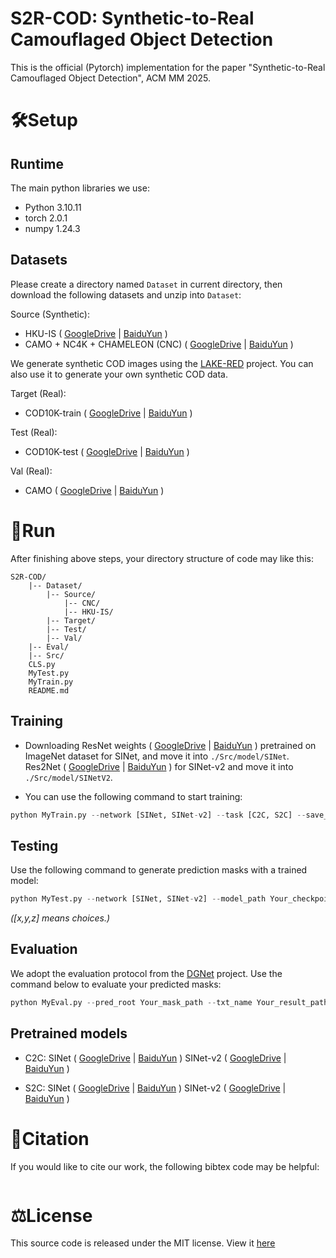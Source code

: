 # S2R-COD: Synthetic-to-Real Camouflaged Object Detection
This is the official (Pytorch) implementation for the paper "Synthetic-to-Real Camouflaged Object Detection", ACM MM 2025.


# 🛠️Setup
## Runtime

The main python libraries we use:
- Python 3.10.11
- torch 2.0.1
- numpy 1.24.3

## Datasets
Please create a directory named `Dataset` in current directory, then download the following datasets and unzip into `Dataset`:


Source (Synthetic):
- HKU-IS ( [GoogleDrive](https://drive.google.com/file/d/10fyub8eQ4QKnpW_tK9zWyMiWept-ZO0m/view?usp=drive_link) | [BaiduYun](https://pan.baidu.com/s/1SKs1yCjCNsW2q__S58pRKg?pwd=ed3r) )
- CAMO + NC4K + CHAMELEON (CNC) ( [GoogleDrive](https://drive.google.com/file/d/1ZqBaxC72LLqBQHpQ3DyfHR7rePy6UFsx/view?usp=drive_link) | [BaiduYun](https://pan.baidu.com/s/1jmJLqEso8T56mZWTmxbYrA?pwd=xwvg) )

We generate synthetic COD images using the [LAKE-RED](https://github.com/PanchengZhao/LAKE-RED) project. You can also use it to generate your own synthetic COD data.

Target (Real):
- COD10K-train ( [GoogleDrive](https://drive.google.com/file/d/1KCyif8Pe5MrmBxxdj5Dp-zo8jZAaKVoK/view?usp=drive_link) | [BaiduYun](https://pan.baidu.com/s/1xTm3Q5kPoaP2rEdHe95cwA?pwd=xgbb) )

Test (Real): 
- COD10K-test ( [GoogleDrive](https://drive.google.com/file/d/128sXPCAfRgFPXOqv3-uY6WPGLMfF27Fh/view?usp=drive_link) | [BaiduYun](https://pan.baidu.com/s/1I7leLjvsXaU_kET9m-7Vuw?pwd=pq73) )

Val (Real):
- CAMO ( [GoogleDrive](https://drive.google.com/file/d/183R3IviOU6KlycQCx12kp6IGJXWoP-_9/view?usp=drive_link) | [BaiduYun](https://pan.baidu.com/s/1z-lynX0feInM_ISVC3sZPg?pwd=hd6u) )

# 🎢Run
After finishing above steps, your directory structure of code may like this:
```text
S2R-COD/
    |-- Dataset/
        |-- Source/
            |-- CNC/
            |-- HKU-IS/
        |-- Target/
        |-- Test/
        |-- Val/
    |-- Eval/
    |-- Src/
    CLS.py
    MyTest.py
    MyTrain.py
    README.md
```

## Training

- Downloading ResNet weights ( [GoogleDrive](https://drive.google.com/file/d/1At5pec341s0ZAj_ihFaxDjwrPDDnroBH/view?usp=drive_link) | [BaiduYun](https://pan.baidu.com/s/1-KhUqImRCCpxcUsWpJul5w?pwd=bds9) ) pretrained on ImageNet dataset for SINet, and move it into `./Src/model/SINet`. Res2Net ( [GoogleDrive](https://drive.google.com/file/d/1tyryURHR3lNLVJ1Dv1m_7scoi92jHgl6/view?usp=drive_link) | [BaiduYun](https://pan.baidu.com/s/18EL_DPhcjEfSilLrwmswLA?pwd=vqiy) ) for SINet-v2 and move it into `./Src/model/SINetV2`.

- You can use the following command to start training:
```python
python MyTrain.py --network [SINet, SINet-v2] --task [C2C, S2C] --save_model Your_save_path --source_root Your_source_path
```

## Testing
Use the following command to generate prediction masks with a trained model:
```python
python MyTest.py --network [SINet, SINet-v2] --model_path Your_checkpoint_path --test_save Your_mask_path
```
*(\[x,y,z] means choices.)*

## Evaluation
We adopt the evaluation protocol from the [DGNet](https://github.com/GewelsJI/DGNet/tree/main) project. Use the command below to evaluate your predicted masks:
```python
python MyEval.py --pred_root Your_mask_path --txt_name Your_result_path
```

## Pretrained models
- C2C: SINet ( [GoogleDrive](https://drive.google.com/file/d/1VPKWkZ4_sGGvxbiwt_FnORuBSHetXLVh/view?usp=drive_link) | [BaiduYun](https://pan.baidu.com/s/1wtEenwid6uokJUKSy0_CHA?pwd=hhq5) ) SINet-v2 ( [GoogleDrive](https://drive.google.com/file/d/1XxU-SO677lUTohp3nE_ajJHaZM2zCk9D/view?usp=drive_link) | [BaiduYun](https://pan.baidu.com/s/173LkvOLA1k94r3zUHE81ew?pwd=cp62) )

- S2C: SINet ( [GoogleDrive](https://drive.google.com/file/d/1G5JREw1YprqWl2f4p3QiVDNBIYzryT0b/view?usp=drive_link) | [BaiduYun](https://pan.baidu.com/s/17mQCcZhYUXjWuou3UhtzCw?pwd=rjtq) ) SINet-v2 ( [GoogleDrive](https://drive.google.com/file/d/1lmR8Q-aE1emvBHYdrPhkFnW3vTX83WET/view?usp=drive_link) | [BaiduYun](https://pan.baidu.com/s/1TQhET1-N15PLwIIRe1kroA?pwd=nurb) )

# 📌Citation
If you would like to cite our work, the following bibtex code may be helpful:
```text

```

# ⚖️License
This source code is released under the MIT license. View it [here](LICENSE)